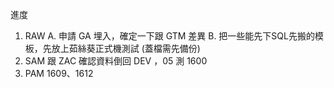 進度

1. RAW
   A. 申請 GA 埋入，確定一下跟 GTM 差異
   B. 把一些能先下SQL先搬的模板，先放上茹絲葵正式機測試 (蓋檔需先備份)
2. SAM 跟 ZAC 確認資料倒回 DEV ，05 測 1600
3. PAM 1609、1612
